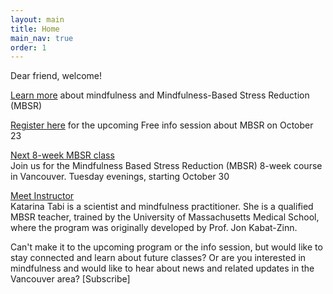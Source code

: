 ```yaml
---
layout: main
title: Home
main_nav: true
order: 1
---
```


Dear friend, welcome!

[Learn more](/mbsr/) about mindfulness and Mindfulness-Based Stress Reduction (MBSR)

[Register here](/register/) for the upcoming Free info session about MBSR on October 23

[Next 8-week MBSR class](/course-schedule/)<br>
Join us for the Mindfulness Based Stress Reduction (MBSR) 8-week course in Vancouver. Tuesday evenings, starting October 30

[Meet Instructor](/about/)<br>
Katarina Tabi is a scientist and mindfulness practitioner. She is a qualified MBSR teacher, trained by the University of Massachusetts Medical School, where the program was originally developed by Prof. Jon Kabat-Zinn. 

Can't make it to the upcoming program or the info session, but would like to stay connected and learn about future classes? Or are you interested in mindfulness and would like to hear about news and related updates in the Vancouver area? [Subscribe]
